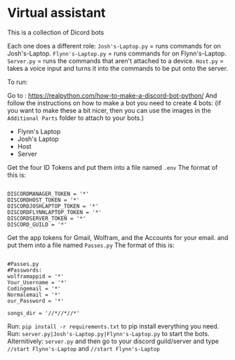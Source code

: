 # Virtual assistant
This is a collection of Dicord bots

Each one does a different role:
 ```Josh's-Laptop.py``` = runs commands for on Josh's-Laptop.
 ```Flynn's-Laptop.py``` = runs commands for on Flynn's-Laptop.
 ```Server.py``` = runs the commands that aren't attached to a device.
 ```Host.py``` = takes a voice input and turns it into the commands to be put onto the server.

To run:

Go to : https://realpython.com/how-to-make-a-discord-bot-python/
And follow the instructions on how to make a bot
you need to create 4 bots: (if you want to make these a bit nicer, then you can use the images in the ```Additional Parts``` folder to attach to your bots.)
- Flynn's Laptop
- Josh's Laptop
- Host
- Server

Get the four ID Tokens and put them into a file named ```.env```
The format of this is:
```

DISCORDMANAGER_TOKEN = '*'
DISCORDHOST_TOKEN = '*'
DISCORDJOSHLAPTOP_TOKEN = '*'
DISCORDFLYNNLAPTOP_TOKEN = '*'
DISCORDSERVER_TOKEN = '*'
DISCORD_GUILD = '*'

```

Get the app tokens for Gmail, Wolfram, and the Accounts for your email. and put them into a file named ```Passes.py```
The format of this is:
```

#Passes.py
#Passwords:
wolframappid = '*'
Your_Username = '*'
Codingemail = '*'
Normalemail = '*'
our_Password = '*'

songs_dir = '//*//*//*'

```

Run: ```pip install -r requirements.txt``` to pip install everything you need.
Run: ```server.py|Josh's-Laptop.py|Flynn's-Laptop.py``` to start the bots.
Alternitively: ```server.py``` and then go to your discord guild/server and type ```//start Flynn's-Laptop``` and ```//start Flynn's-Laptop```